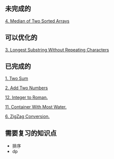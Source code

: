 ## 未完成的
[4. Median of Two Sorted Arrays](https://github.com/ooolize/L-LeetCode/edit/master/%E5%AF%BB%E6%89%BE%E4%B8%A4%E4%B8%AA%E6%9C%89%E5%BA%8F%E6%95%B0%E7%BB%84%E7%9A%84%E4%B8%AD%E4%BD%8D%E6%95%B0.md)
## 可以优化的
[3. Longest Substring Without Repeating Characters](https://github.com/ooolize/L-LeetCode/edit/master/%E6%97%A0%E9%87%8D%E5%A4%8D%E5%AD%97%E7%AC%A6%E7%9A%84%E6%9C%80%E9%95%BF%E5%AD%90%E4%B8%B2.md)
## 已完成的
[1. Two Sum](https://github.com/ooolize/L-LeetCode/blob/master/1.two%20sum.md)

[2. Add Two Numbers](https://github.com/ooolize/L-LeetCode/edit/master/%E4%B8%A4%E6%95%B0%E7%9B%B8%E5%8A%A0.md)

[12. Integer to Roman.](https://github.com/ooolize/L-LeetCode/blob/master/12.%20Integer%20to%20Roman.md)

[11. Container With Most Water.](https://github.com/ooolize/L-LeetCode/blob/master/11.%20Container%20With%20Most%20Water.md)

[6. ZigZag Conversion.](https://github.com/ooolize/L-LeetCode/blob/master/6.%20ZigZag%20Conversion.md)
## 需要复习的知识点
* 排序
* dp

